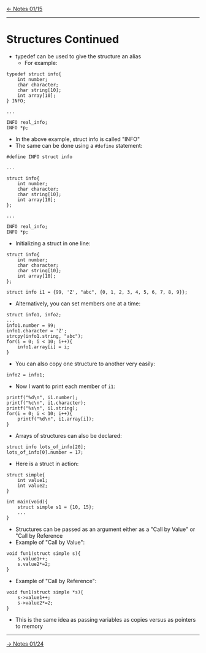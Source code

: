 [\<- Notes 01/15](01-15.md)

---

# Structures Continued

- typedef can be used to give the structure an alias
	- For example:

```
typedef struct info{
	int number;
	char character;
	char string[10];
	int array[10];
} INFO;

...

INFO real_info;
INFO *p;
```

- In the above example, struct info is called "INFO"
- The same can be done using a `#define` statement:

```
#define INFO struct info

...

struct info{
	int number;
	char character;
	char string[10];
	int array[10];
};

...

INFO real_info;
INFO *p;
```

- Initializing a struct in one line:

```
struct info{
	int number;
	char character;
	char string[10];
	int array[10];
};

struct info i1 = {99, 'Z', "abc", {0, 1, 2, 3, 4, 5, 6, 7, 8, 9}};
```

- Alternatively, you can set members one at a time:

```
struct info1, info2;
...
info1.number = 99;
info1.character = 'Z';
strcpy(info1.string, "abc");
for(i = 0; i < 10; i++){
	info1.array[i] = i;
}
```

- You can also copy one structure to another very easily:

```
info2 = info1;
```

- Now I want to print each member of `i1`:

```
printf("%d\n", i1.number);
printf("%c\n", i1.character);
printf("%s\n", i1.string);
for(i = 0; i < 10; i++){
	printf("%d\n", i1.array[i]);
}
```

- Arrays of structures can also be declared:

```
struct info lots_of_info[20];
lots_of_info[0].number = 17;
```

- Here is a struct in action:

```
struct simple{
	int value1;
	int value2;
}

int main(void){
	struct simple s1 = {10, 15};
	...
}
```

- Structures can be passed as an argument either as a "Call by Value" or "Call by Reference
- Example of "Call by Value":

```
void fun1(struct simple s){
	s.value1++;
	s.value2*=2;
}
```

- Example of "Call by Reference":

```
void fun1(struct simple *s){
	s->value1++;
	s->value2*=2;
}
```

- This is the same idea as passing variables as copies versus as pointers to memory

---

[-> Notes 01/24](01-24.md)

